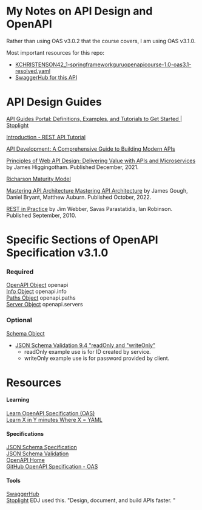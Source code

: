 # My Notes on API Design and OpenAPI

Rather than using OAS v3.0.2 that the course covers, I am using OAS v3.1.0.

Most important resources for this repo:
- [KCHRISTENSON42_1-springframeworkguruopenapicourse-1.0-oas3.1-resolved.yaml](static/KCHRISTENSON42_1-springframeworkguruopenapicourse-1.0-oas3.1-resolved.yaml)
- [SwaggerHub for this API](https://app.swaggerhub.com/apis/KCHRISTENSON42_1/openapi-brewery/1.0-oas3.1#/default/get_v1_beers__beerId_)


# API Design Guides
[API Guides Portal: Definitions, Examples, and Tutorials to Get Started | Stoplight](https://stoplight.io/guides)

[Introduction  -  REST API Tutorial](https://www.restapitutorial.com/introduction)

[API Development: A Comprehensive Guide to Building Modern APIs](https://www.getambassador.io/blog/api-development-comprehensive-guide#body__7a44950c2ef3)

[Principles of Web API Design: Delivering Value with APIs and Microservices](https://www.oreilly.com/library/view/principles-of-web/9780137355754/) by James Higgingotham. Published December, 2021.

[Richarson Maturity Model](https://restfulapi.net/richardson-maturity-model/)

[Mastering API Architecture
Mastering API Architecture](https://www.oreilly.com/library/view/mastering-api-architecture/9781492090625/) by James Gough, Daniel Bryant, Matthew Auburn. Published October, 2022.

[REST in Practice](https://www.oreilly.com/library/view/rest-in-practice/9781449383312/) by Jim Webber, Savas Parastatidis, Ian Robinson. Published September, 2010.

# Specific Sections of OpenAPI Specification v3.1.0
### Required
[OpenAPI Object](https://spec.openapis.org/oas/latest.html#openapi-object) openapi<br>
[Info Object](https://spec.openapis.org/oas/latest.html#info-object) openapi.info<br>
[Paths Object](https://spec.openapis.org/oas/latest.html#paths-object) openapi.paths<br>
[Server Object](https://spec.openapis.org/oas/latest.html#server-object) openapi.servers<br>

### Optional
[Schema Object](https://spec.openapis.org/oas/latest.html#schema-object)<br>
- [JSON Schema Validation 9.4 "readOnly and "writeOnly"](https://datatracker.ietf.org/doc/html/draft-bhutton-json-schema-validation-00#section-9.4) 
    - readOnly example use is for ID created by service.
    - writeOnly example use is for password provided by client.

# Resources

#### Learning
[Learn OpenAPI Specification (OAS)](https://learn.openapis.org)<br>
[Learn X in Y minutes Where X = YAML](https://learnxinyminutes.com/docs/yaml/)<br>


#### Specifications
[JSON Schema Specification](https://json-schema.org/specification)<br>
[JSON Schema Validation](https://datatracker.ietf.org/doc/html/draft-bhutton-json-schema-validation-00)<br>
[OpenAPI Home](https://www.openapis.org)<br>
[GitHub OpenAPI Specification - OAS](https://github.com/OAI/OpenAPI-Specification/)<br>

#### Tools
[SwaggerHub](http://swagger.io/tools/swaggerhub)<br>
[Stoplight](https://stoplight.io) EDJ used this. "Design, document, and build APIs faster.
"<br>
